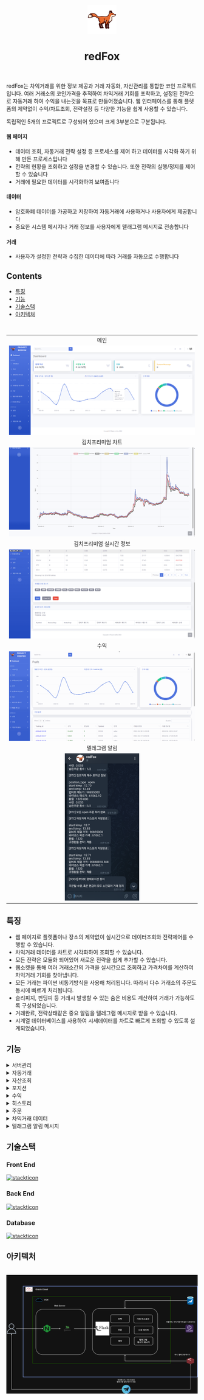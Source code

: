 <div align="center">
  <img src="./images/common/logo.png" width="15%">
</div>

<h1 align="center">redFox</h1>
<br>

redFox는 차익거래를 위한 정보 제공과 거래 자동화, 자산관리를 통합한 코인 프로젝트입니다. 
여러 거래소의 코인가격을 추적하여 차익거래 기회를 포착하고, 설정된 전략으로 자동거래 하여 수익을 내는것을 목표로 만들어졌습니다.
웹 인터페이스를 통해 플렛폼의 제약없이 수익/차트조회, 전략설정 등 다양한 기능을 쉽게 사용할 수 있습니다.

독립적인 5개의 프로젝트로 구성되어 있으며 크게 3부분으로 구분됩니다.

#### 웹 페이지
- 데이터 조회, 자동거래 전략 설정 등 프로세스를 제어 하고 데이터를 시각화 하기 위해 만든 프로세스입니다
- 전략의 현황을 조회하고 설정을 변경할 수 있습니다. 또한 전략의 실행/정지를 제어 할 수 있습니다
- 거래에 필요한 데이터를 시각화하여 보여줍니다

#### 데이터
- 암호화폐 데이터를 가공하고 저장하여 자동거래에 사용하거나 사용자에게 제공합니다
- 중요한 시스템 메시지나 거래 정보를 사용자에게 텔래그램 메시지로 전송합니다

#### 거래
- 사용자가 설정한 전략과 수집한 데이터에 따라 거래를 자동으로 수행합니다

## Contents
  - [특징](#특징)
  - [기능](#기능)
  - [기술스택](#기술스택)
  - [아키텍처](#아키텍처)

<br>

<table>
      <tr>
        <td align="center">메인</td>
    </tr>
    <tr>
        <td align="center">
            <img src="./images/redfox/main.png" />
        </td>
    </tr>
    <tr>
        <td align="center">김치프리미엄 차트</td>
    </tr>
    <tr>
        <td align="center">
            <img src="./images/redfox/data/kimp_chart.gif" />
        </td>
    </tr>
    <tr>
        <td align="center">김치프리미엄 실시간 정보</td>
    </tr>
    <tr>
        <td align="center">
            <img src="./images/redfox/data/real_time_kimp.gif" />
        </td>
    </tr>
    <tr>
        <td align="center">수익</td>
    </tr>
    <tr>
        <td align="center">
            <img src="./images/redfox/profit/profit.gif" />
        </td>
    </tr>
    <tr>
        <td align="center">텔레그램 알림</td>
    </tr>
    <tr>
        <td align="center">
            <img width="40%" src="./images/redfox/telegram_msg.png">
        </td>
    </tr>
</table>

## 특징
- 웹 페이지로 플렛폼이나 장소의 제약없이 실시간으로 데이터조회와 전략제어를 수행할 수 있습니다.
- 차익거래 데이터를 차트로 시각화하여 조회할 수 있습니다.
- 모든 전략은 모듈화 되어있어 새로운 전략을 쉽게 추가할 수 있습니다.
- 웹소켓을 통해 여러 거래소간의 가격을 실시간으로 조회하고 가격차이를 계산하여 차익거래 기회를 찾아냅니다.
- 모든 거래는 파이썬 비동기방식을 사용해 처리됩니다. 따라서 다수 거래소의 주문도 동시에 빠르게 처리됩니다.
- 슬리피지, 펀딩피 등 거래시 발생할 수 있는 숨은 비용도 계산하여 거래가 가능하도록 구성되었습니다.
- 거래완료, 전략상태같은 중요 알림을 텔레그램 메시지로 받을 수 있습니다.
- 시계열 데이터베이스를 사용하여 시세데이터를 차트로 빠르게 조회할 수 있도록 설계되었습니다.

## 기능

<details>
  <summary>서버관리</summary>
<br>

- 시스템의 메모리, 하드용량, cpu 사용량등을 확인할 수 있습니다
- 실행중인 프로세스를 조회하고 이를 종료하거나 재시작할 수 있습니다
- 각 프로세스의 로그를 조회할 수 있습니다
  
<div>
  <img src="./images/redfox/server/check_server.png">
  <img src="./images/redfox/server/system_info_1.png">
  <img src="./images/redfox/server/system_info_2.png">
</div>
</details>

<details>
  <summary>자동거래</summary>
<br>

- 업비트, 빗썸, 바이낸스 API를 사용해서 각 전략에 따라 코인을 매수하거나 매도합니다
- 설정된 전략에 따라 각 거래소의 웹소켓을 연결하여 실시간으로 시세를 추적하고 조건에 맞으면 거래를 체결합니다
- 주문이 체결되면 거래 히스토리에 데이터를 저장하고 수익을 자동으로 계산하여 저장합니다

</details>

<details>
  <summary>자산조회</summary>
<br>

- 거래소에 보유중인 코인의 현재가치와 현금을 조회합니다
- 자산의 변화를 일별, 월별 차트로 제공합니다
  
  <div>
  <img src="./images/redfox/assets/cur_assets.png">
</div>
</details>

<details>
  <summary>포지션</summary>
<br>

- 현재 실행중인 자동거래 포지션의 데이터와 상태를 조회합니다
- 포지션을 종료하거나 일시정지 할 수 있습니다
- 자동으로 거래할 가격, 종료시점등 다양한 설정을 할 수 있습니다
- 포지션의 실시간 수익을 조회할 수 있습니다
  
<div>
  <img src="./images/redfox/position/cur_position_arbitrage.gif">
  <img src="./images/redfox/position/cur_position_pdbe.png">
</div>
</details>

<details>
  <summary>수익</summary>
<br>

- 월별 수익금 변화와 전략별 수익비율을 차트로 조회할 수 있습니다
- 전략별 거래일자와 수익금을 조회할 수 있습니다
- 차익거래의 KRW/USDT 수익 통계를 월별, 일별로 조회할 수 있습니다
  
<div>
  <img src="./images/redfox/profit/arbitrage_profit_statistics.png">
  <img src="./images/redfox/profit/profit.gif">
</div>
</details>

<details>
  <summary>히스토리</summary>
<br>

- 전략별 거래 히스토리 정보를 조회할 수 있습니다
  
<div>
  <img src="./images/redfox/history/arbitrage_history.png">
</div>
</details>

<details>
  <summary>주문</summary>
<br>

- 자동거래 포지션을 시작하거나 종료합니다
- 주문이 완료되면 히스토리와 보유 포지션에 등록됩니다
- 특정시간에 주문이 실행되는 예약주문기능을 사용할수 있습니다
  
<div>
  <img src="./images/redfox/order/pdbe_order_1.png">
  <img src="./images/redfox/order/pdbe_order_2.png">
  <img src="./images/redfox/order/reservation_order.png">
</div>
</details>

<details>
  <summary>차익거래 데이터</summary>
<br>

- 거래소간의 가격차이, 김치프리미엄의 변화를 차트로 시각화 하여 제공합니다
- 차트의 검색기간과 그래프의 간격을 조정할 수 있습니다
- 펀딩피와 펀딩피 지급시간을 실시간으로 조회할 수 있습니다
  
<div>
  <img src="./images/redfox/data/kimp_chart.gif">
  <img src="./images/redfox/data/real_time_kimp.gif">
</div>
</details>

<details>
  <summary>텔래그램 알림 메시지</summary>
<br>

- 모든 거래정보는 텔래그램 메시지로 사용자에게 전달됩니다
- 서버의 주요 에러정보가 관리자에게 전달됩니다
  
<div>
  <img width="40%" src="./images/redfox/telegram_msg.png">
</div>
</details>


## 기술스택

### Front End

[![stackticon](https://firebasestorage.googleapis.com/v0/b/stackticon-81399.appspot.com/o/images%2F1702996141619?alt=media&token=50ae1c1b-6699-45c2-8e33-21f83f4f38b1)](https://github.com/msdio/stackticon)


### Back End
[![stackticon](https://firebasestorage.googleapis.com/v0/b/stackticon-81399.appspot.com/o/images%2F1702742562544?alt=media&token=cdbb9730-1908-4748-888e-d8c183f6cfb2)](https://github.com/msdio/stackticon)


### Database

[![stackticon](https://firebasestorage.googleapis.com/v0/b/stackticon-81399.appspot.com/o/images%2F1702739427083?alt=media&token=da5298c4-4169-4f5e-ba7d-416e49248962)](https://github.com/msdio/stackticon)


## 아키텍처
<p align="center">
  <br>
  <img src="./images/common/architecture.png">
  <br>
</p>

